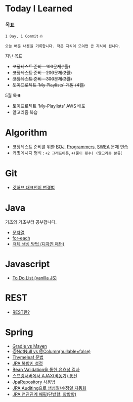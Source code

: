 # Today I Learned

### 목표

`1 Day, 1 Commit` :fire:

`오늘 배운 내용을 기록합니다. 작은 지식이 모이면 큰 지식이 됩니다.`



지난 목표
- <del> 코딩테스트 준비 - 100문제(1월)
- <del> 코딩테스트 준비 - 200문제(2월)
- <del> 코딩테스트 준비 - 300문제(3월)
- <del> 토이프로젝트 'My Playlists' 개발 (4월)

5월 목표
- 토이프로젝트 'My-Playlists' AWS 배포
- 알고리즘 복습

# Algorithm

- 코딩테스트 준비를 위한 [BOJ](https://github.com/dolgodolah/TIL/tree/master/algorithm/BOJ), [Programmers](https://github.com/dolgodolah/TIL/tree/master/algorithm/Programmers), [SWEA](https://github.com/dolgodolah/TIL/tree/master/algorithm/SWEA) 문제 연습
- 커밋메시지 형식 : `+2 그래프이론`, `+(풀이 횟수) (알고리즘 분류)`

# Git
- [깃허브 대표언어 변경법](https://github.com/dolgodolah/TIL/blob/master/git/%EA%B9%83%ED%97%88%EB%B8%8C%20%EB%8C%80%ED%91%9C%EC%96%B8%EC%96%B4%20%EB%B3%80%EA%B2%BD.md)

# Java
기초의 기초부터 공부합니다.
- [문자열](https://github.com/dolgodolah/TIL/blob/master/java/%EB%AC%B8%EC%9E%90%EC%97%B4%20%EA%B0%9D%EC%B2%B4%EC%9D%98%20%EC%83%9D%EC%84%B1%EA%B3%BC%20%EC%82%AC%EC%9A%A9.md)
- [for-each](https://github.com/dolgodolah/TIL/blob/master/java/for-each.md)
- [객체 생성 방법 (디자인 패턴)](https://github.com/dolgodolah/TIL/blob/master/java/%EA%B0%9D%EC%B2%B4%20%EC%83%9D%EC%84%B1%20%EB%B0%A9%EB%B2%95%20(%EB%94%94%EC%9E%90%EC%9D%B8%20%ED%8C%A8%ED%84%B4).md)

# Javascript
- [To Do List (vanilla JS)](https://github.com/dolgodolah/TIL/tree/master/javascript/Making%20a%20To%20Do%20List)

# REST
- [REST란?](https://github.com/dolgodolah/TIL/blob/master/REST/REST%EB%9E%80.md)


# Spring
- [Gradle vs Maven](https://github.com/dolgodolah/TIL/blob/master/spring/Gradle%20vs%20Maven.md)
- [@NotNull vs @Column(nullable=false)](https://github.com/dolgodolah/TIL/blob/master/spring/jpa%20%40NotNull%20vs%20%40Column(nullable%20%3D%20false).md)
- [Thymeleaf 문법](https://github.com/dolgodolah/TIL/blob/master/spring/thymeleaf%20%EA%B8%B0%EB%B3%B8%20%EB%AC%B8%EB%B2%95.md)
- [JPA 복합키 설정](https://github.com/dolgodolah/TIL/blob/master/spring/JPA%20%EB%B3%B5%ED%95%A9%ED%82%A4%20%EC%84%A4%EC%A0%95.md)
- [Bean Validation을 통한 유효성 검사](https://github.com/dolgodolah/TIL/blob/master/spring/Bean%20Validation%20%EC%9C%A0%ED%9A%A8%EC%84%B1%20%EA%B2%80%EC%82%AC.md)
- [스프링서버에서 AJAX(비동기) 통신](https://github.com/dolgodolah/TIL/blob/master/spring/Spring%20AJAX%20%ED%86%B5%EC%8B%A0.md)
- [JpaRepository 사용법](https://github.com/dolgodolah/TIL/blob/master/spring/JpaRepository%20%EC%82%AC%EC%9A%A9%EB%B2%95.md)
- [JPA Auditing으로 생성일/수정일 자동화](https://github.com/dolgodolah/TIL/blob/master/spring/JPA%20Auditing.md)
- [JPA 연관관계 매핑(단방향, 양방향)](https://github.com/dolgodolah/TIL/blob/master/spring/JPA%20%EC%97%B0%EA%B4%80%EA%B4%80%EA%B3%84%20%EB%A7%A4%ED%95%91.md)
